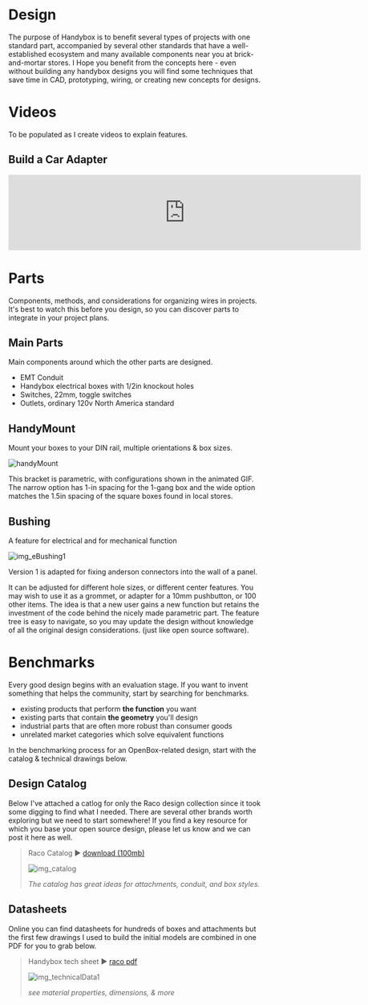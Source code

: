 # Design
The purpose of Handybox is to benefit several types of projects with one standard part, accompanied by several other standards that have a well-established ecosystem and many available components near you at brick-and-mortar stores.
I Hope you benefit from the concepts here - even without building any handybox designs you will find some techniques that save time in CAD, prototyping, wiring, or creating new concepts for designs.

# Videos
To be populated as I create videos to explain features.

## Build a Car Adapter

<iframe width="703" src="https://www.youtube.com/embed/VLrEtrU10ow" title="Build a DIY power supply for powering electronics - using openBox" frameborder="0" allow="accelerometer; autoplay; clipboard-write; encrypted-media; gyroscope; picture-in-picture; web-share" referrerpolicy="strict-origin-when-cross-origin" allowfullscreen></iframe>



# Parts
Components, methods, and considerations for organizing wires in projects.  It's best to watch this before you design, so you can discover parts to integrate in your project plans.

## Main Parts
Main components around which the other parts are designed.

* EMT Conduit
* Handybox electrical boxes with 1/2in knockout holes
* Switches, 22mm, toggle switches
* Outlets, ordinary 120v North America standard

## HandyMount
Mount your boxes to your DIN rail, multiple orientations & box sizes.

![handyMount](https://github.com/user-attachments/assets/920e28c6-80b8-4301-968d-de2845a30da9)

This bracket is parametric, with configurations shown in the animated GIF. The narrow option has 1-in spacing for the 1-gang box and the wide option matches the 1.5in spacing of the square boxes found in local stores.

## Bushing
A feature for electrical and for mechanical function

![img_eBushing1](https://github.com/user-attachments/assets/84268de3-2954-4cb2-bd8d-b86bb7608e46)


Version 1 is adapted for fixing anderson connectors into the wall of a panel.

It can be adjusted for different hole sizes, or different center features.  You may wish to use it as a grommet, or adapter for a 10mm pushbutton, or 100 other items.  The idea is that a new user gains a new function but retains the investment of the code behind the nicely made parametric part.  The feature tree is easy to navigate, so you may update the design without knowledge of all the original design considerations. (just like open source software).

# Benchmarks
Every good design begins with an evaluation stage.  If you want to invent something that helps the community, start by searching for benchmarks. 
* existing products that perform **the function** you want
* existing parts that contain **the geometry** you'll design
* industrial parts that are often more robust than consumer goods
* unrelated market categories which solve equivalent functions

In the benchmarking process for an OpenBox-related design, start with the catalog & technical drawings below.

## Design Catalog
Below I've attached a catlog for only the Raco design collection since it took some digging to find what I needed.  There are several other brands worth exploring but we need to start somewhere!  If you find a key resource for which you base your open source design, please let us know and we can post it here as well.

>
> Raco Catalog ► [download (100mb)](https://lobfile.com/file/TMfW62ny.pdf)
>
> ![img_catalog](https://github.com/user-attachments/assets/a8fa3034-0ac3-4897-b0b1-f89954ef0aba)
>
> _The catalog has great ideas for attachments, conduit, and box styles._


## Datasheets
Online you can find datasheets for hundreds of boxes and attachments but the first few drawings I used to build the initial models are combined in one PDF for you to grab below.
>
> Handybox tech sheet ► [raco pdf](https://lobfile.com/file/3WwS7t4m.pdf)
>
> ![img_technicalData1](https://github.com/user-attachments/assets/8c5ebed6-eeb9-4228-b587-385ee21200a7)
>
> _see material properties, dimensions, & more_
>

